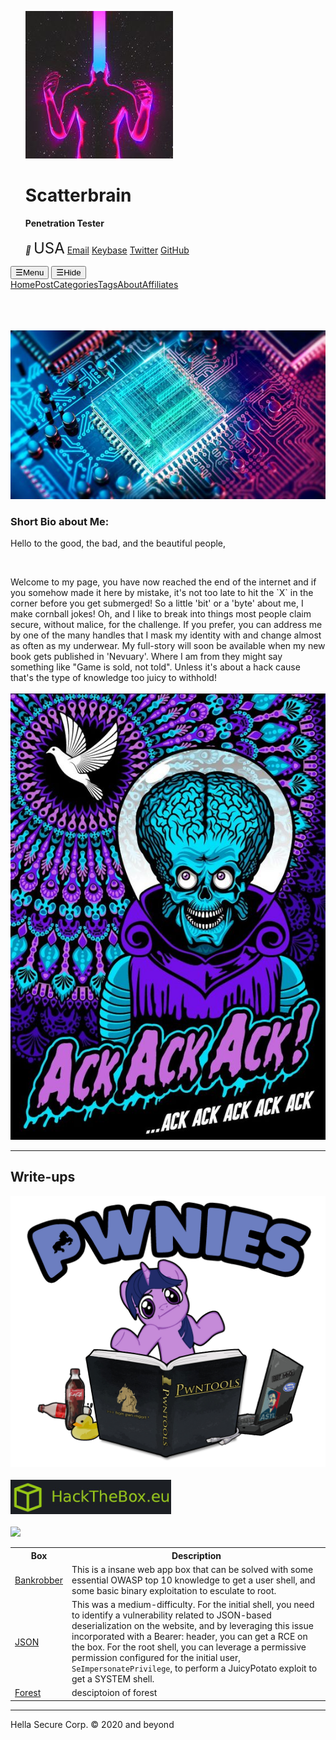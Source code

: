 <script>
function openNav() {
  document.getElementById("mySidebar").style.width = "250px";
  document.getElementById("aButton").style.visibility="hidden";
  document.getElementById("cButton").style.visibility="visible";
}
function closeNav() {
  document.getElementById("mySidebar").style.width = "0";
  document.getElementById("aButton").style.visibility="visible";
  document.getElementById("cButton").style.visibility="hidden";
}
</script>
<link href="https://fonts.googleapis.com/icon?family=Material+Icons" rel="stylesheet">
<div id="mySidebar" class="sidebar">
<ul>
    <img src="img/avatar.png" class="avatar">
    <h1>Scatterbrain</h1>
    <b>Penetration Tester</b><br><br>
  <i class="material-icons">&#xe55c; </i><font size="5"> USA</font>
<a href="mailto:hack.this.0n3@gmail.com" size="5">
<meta itemprop="email" content="hack.this.0n3@gmail.com">Email</a>
<a href="https://keybase.io/scatterbrain" itemprop="sameAs" rel="nofollow noopener noreferrer" size="5">Keybase</a>
<a href="https://twitter.com/" itemprop="sameAs" rel="nofollow noopener noreferrer" size="5">Twitter</a>
<a href="https://github.com/Scatter-Security" itemprop="sameAs" rel="nofollow noopener noreferrer" size="5">GitHub</a>
    </ul>
</div>
<div class="buttons">
<button class="showButton" id="aButton" onclick="openNav();">☰Menu</button>
<button class="closeButton" id="cButton" onclick="closeNav();">☰Hide</button>
</div>
<div class="content">
<a href="index.html">Home</a><a href="#">Post</a><a href="#">Categories</a><a href="#">Tags</a><a href="#">About</a><a href="#">Affiliates</a>

<br><br><br><img class="img1" src="img/quantum.jpg"/><br>
<h3> Short Bio about Me:</h3>
<p>Hello to the good, the bad, and the beautiful people,</p><br>
<p>Welcome to my page, you have now reached the end of the internet and if you somehow made it here by mistake, it's not too late to hit the `X` in the corner before you get submerged! So a little 'bit' or a 'byte' about me, I make cornball jokes! Oh, and I like to break into things most people claim secure, without malice, for the challenge. If you prefer, you can address me by one of the many handles that I mask my identity with and change almost as often as my underwear. My full-story will soon be available when my new book gets published in 'Nevuary'. Where I am from they might say something like "Game is sold, not told". Unless it's about a hack cause that's the type of knowledge too juicy to withhold!<br><br><img class="img1" src="img/mars.jpg"/></p>

<hr>
<h2> Write-ups</h2>
<img class="img3" src="img/pwniesLogo.png"/><br>

<br>
<a href="https://hackthebox.eu/">
  <img class="imgHTB" src="img/htblogo.png"/></a><br><br>
  
<a href="https://www.hackthebox.eu/home/users/profile/114437">
  <img class="imgHTB" src="https://www.hackthebox.eu/badge/image/114437"/></a><br>
<table>
  <tr>
    <th>Box</th> 
    <th>Description</th>
  </tr>
  <tr>
    <td><a href="bankrobber.html">Bankrobber</a></td>
    <td>This is a insane web app box that can be solved with some essential OWASP top 10 knowledge to get a user shell, and some basic binary exploitation to esculate to root.</td>
  </tr>
  <tr>
    <td><a href="json.html">JSON</a></td>
    <td>This was a medium-difficulty. For the initial shell, you need to identify a vulnerability related to JSON-based deserialization on the website, and by leveraging this issue incorporated with a Bearer: header, you can get a RCE on the box. For the root shell, you can leverage a permissive permission configured for the initial user, <code>SeImpersonatePrivilege</code>, to perform a JuicyPotato exploit to get a SYSTEM shell.</td>
  </tr>
  <tr>
    <td><a href="forest.html">Forest</a></td>
    <td>desciptoion of forest</td>
  </tr>
</table>


<hr>
<p>Hella Secure Corp. © 2020 and beyond</p>
</div>
